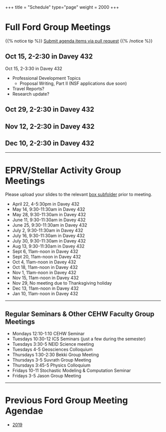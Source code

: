 +++
title = "Schedule"
type="page"
weight = 2000
+++

# Full Ford Group Meetings
{{% notice tip %}}
[Submit agenda items via pull request](https://github.com/eford/GroupLabManual/blob/master/content/schedule/_index.md)
{{% /notice %}}


## Oct 15, 2-2:30 in Davey 432
Oct 15, 2-3:30 in Davey 432
- Professional Development Topics
   - Proposal Writing, Part II (NSF applications due soon)
- Travel Reports?
- Research update?

## Oct 29, 2-2:30 in Davey 432

## Nov 12, 2-2:30 in Davey 432

## Dec 10, 2-2:30 in Davey 432

------------------------------

# EPRV/Stellar Activity Group Meetings
Please upload your slides to the relevant [box subfolder](https://psu.app.box.com/folder/73137281610) prior to meeting.

- April 22, 4-5:30pm in Davey 432
- May 14, 9:30-11:30am in Davey 432
- May 28, 9:30-11:30am in Davey 432
- June 11, 9:30-11:30am in Davey 432
- June 25, 9:30-11:30am in Davey 432
- July 2, 9:30-11:30am in Davey 432
- July 16, 9:30-11:30am in Davey 432
- July 30, 9:30-11:30am in Davey 432
- Aug 13, 9:30-11:30am in Davey 432
- Sept 6, 11am-noon in Davey 432
- Sept 20, 11am-noon in Davey 432
- Oct 4, 11am-noon in Davey 432
- Oct 18, 11am-noon in Davey 432
- Nov 1, 11am-noon in Davey 432
- Nov 15, 11am-noon in Davey 432
- Nov 29, No meeting due to Thanksgiving holiday
- Dec 13, 11am-noon in Davey 432
- Jan 10, 11am-noon in Davey 432

------------------------------
## Regular Seminars & Other CEHW Faculty Group Meetings
- Mondays 12:10-1:10 CEHW Seminar
- Tuesdays 10:30-12 ICS Seminars (just a few during the semester)
- Tuesdays 3:30-5 NEID Science meeting
- Tuesdays 4-5 Geosciences Colloquium
- Thursdays 1:30-2:30  Bekki Group Meeting
- Thursdays 3-5 Suvrath Group Meeting 
- Thursdays 3:45-5 Physics Colloquium
- Fridays 10-11 Stochastic Modeling & Computation Seminar
- Fridays 3-5 Jason Group Meeting


------------------------------
# Previous Ford Group Meeting Agendae
- [2019](2019)
